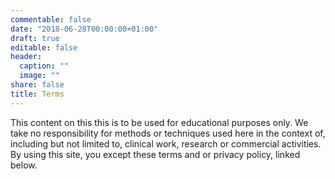 ```yaml
---
commentable: false
date: "2018-06-28T00:00:00+01:00"
draft: true
editable: false
header:
  caption: ""
  image: ""
share: false
title: Terms
---
```


This content on this this is to be used for educational purposes only. We take no responsibility for methods or techniques used here in the context of, including but not limited to, clinical work, research or commercial activities. By using this site, you except these terms and or privacy policy, linked below.
